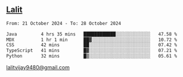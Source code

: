 ## [Lalit](https://lalit.sh)

<!--START_SECTION:waka-->

```txt
From: 21 October 2024 - To: 28 October 2024

Java         4 hrs 35 mins   ████████████░░░░░░░░░░░░░   47.58 %
MDX          1 hr 1 min      ██▓░░░░░░░░░░░░░░░░░░░░░░   10.72 %
CSS          42 mins         ██░░░░░░░░░░░░░░░░░░░░░░░   07.42 %
TypeScript   41 mins         █▓░░░░░░░░░░░░░░░░░░░░░░░   07.21 %
Python       32 mins         █▒░░░░░░░░░░░░░░░░░░░░░░░   05.61 %
```

<!--END_SECTION:waka-->

lalitvijay9480@gmail.com

